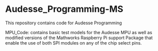 # Audesse_Programming-MS
This repository contains code for Audesse Programming

MPU_Code: contains basic test models for the Audesse MPU as well as modified versions of the Mathworks Raspberry Pi support Package that enable the use of both SPI modules on any of the chip select pins.
